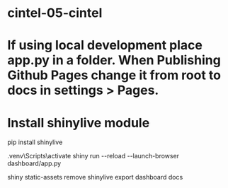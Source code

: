 # cintel-05-cintel

# If using local development place app.py in a folder. When Publishing Github Pages change it from root to docs in settings > Pages.

# Install shinylive module
pip install shinylive

.venv\Scripts\activate
shiny run --reload --launch-browser dashboard/app.py

shiny static-assets remove
shinylive export dashboard docs